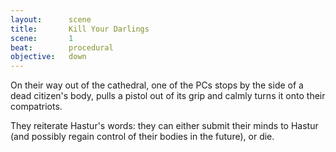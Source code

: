 ```yaml
---
layout:      scene
title:       Kill Your Darlings
scene:       1
beat:        procedural
objective:   down
---
```



On their way out of the cathedral,
one of the PCs stops by the side of a dead citizen's body,
pulls a pistol out of its grip and calmly turns it onto their compatriots.

They reiterate Hastur's words:
they can either submit their minds to Hastur
(and possibly regain control of their bodies in the future), or die.




















